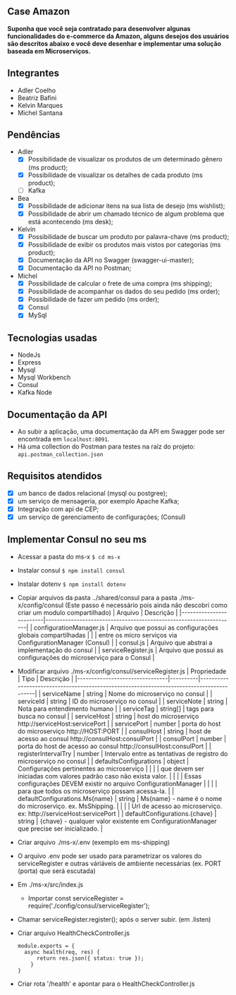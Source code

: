 Case Amazon
---
__Suponha que você seja contratado para desenvolver algunas funcionalidades do e-commerce da
Amazon, alguns desejos dos usuários são descritos abaixo e você deve desenhar e implementar uma
solução baseada em Microserviços.__

## Integrantes
- Adler Coelho
- Beatriz Bafini
- Kelvin Marques
- Michel Santana

## Pendências
- Adler
    - [x] Possibilidade de visualizar os produtos de um determinado gênero (ms product);
    - [x] Possibilidade de visualizar os detalhes de cada produto (ms product);
    - [ ] Kafka
- Bea
    - [x] Possibilidade de adicionar itens na sua lista de desejo (ms wishlist);
    - [x] Possibilidade de abrir um chamado técnico de algum problema que está acontecendo (ms desk);
- Kelvin
    - [x] Possibilidade de buscar um produto por palavra-chave (ms product);
    - [x] Possibilidade de exibir os produtos mais vistos por categorias (ms product);
    - [x] Documentação da API no Swagger (swagger-ui-master);
    - [x] Documentação da API no Postman;
- Michel
    - [x] Possibilidade de calcular o frete de uma compra (ms shipping);
    - [x] Possibilidade de acompanhar os dados do seu pedido (ms order);
    - [x] Possibilidade de fazer um pedido (ms order);
    - [x] Consul
    - [x] MySql

## Tecnologias usadas
- NodeJs
- Express
- Mysql
- Mysql Workbench
- Consul
- Kafka Node

## Documentação da API
- Ao subir a aplicação, uma documentação da API em Swagger pode ser encontrada em `localhost:8091`.
- Há uma collection do Postman para testes na raíz do projeto: `api.postman_collection.json`

## Requisitos atendidos
- [x] um banco de dados relacional (mysql ou postgree);
- [x] um serviço de mensageria, por exemplo Apache Kafka;
- [x] Integração com api de CEP;
- [x] um serviço de gerenciamento de configurações; (Consul)

## Implementar Consul no seu ms
- Acessar a pasta do ms-x `$ cd ms-x`
- Instalar consul `$ npm install consul`
- Instalar dotenv `$ npm install dotenv`
- Copiar arquivos da pasta ../shared/consul para a pasta ./ms-x/config/consul 
  (Este passo é necessário pois ainda não descobri como criar um modulo compartilhado)
  | Arquivo                 | Descrição                                                         |
  |-------------------------|-------------------------------------------------------------------|
  | configurationManager.js | Arquivo que possui as configurações globais compartilhadas        |
  |                         | entre os micro serviços via ConfigurationManager (Consul)         |
  | consul.js               | Arquivo que abstrai a implementação do consul                     |
  | serviceRegister.js      | Arquivo que possui as configurações do microserviço para o Consul |
  

- Modificar arquivo ./ms-x/config/consul/serviceRegister.js 
  | Propriedade                    | Tipo     | Descrição                                                                                |
  |--------------------------------|----------|------------------------------------------------------------------------------------------|
  | serviceName                    | string   | Nome do microserviço no consul                                                           |
  | serviceId                      | string   | ID do microserviço no consul                                                             |
  | serviceNote                    | string   | Nota para entendimento humano                                                            |
  | serviceTag                     | string[] | tags para busca no consul                                                                |
  | serviceHost                    | string   | host do microserviço http://serviceHost:servicePort                                      |
  | servicePort                    | number   | porta do host do microserviço http://HOST:PORT                                           |
  | consulHost                     | string   | host de acesso ao consul http://consulHost:consulPort                                    |
  | consulPort                     | number   | porta do host de acesso ao consul http://consulHost:consulPort                           |
  | registerIntervalTry            | number   | Intervalo entre as tentativas de registro do microserviço no consul                      |
  | defaultsConfigurations         | object   | Configurações pertinentes ao microserviço                                                |
  |                                |          | que devem ser iniciadas com valores padrão caso não exista valor.                        |
  |                                |          | Essas configurações DEVEM existir no arquivo ConfigurationManager                        |
  |                                |          | para que todos os microserviço possam acessa-la.                                         |
  | defaultConfigurations.Ms{name} | string   | Ms{name} - name é o nome do microserviço. ex. MsShipping.                                |
  |                                |          | Url de acesso ao microserviço. ex: http://serviceHost:servicePort                        |
  | defaultConfigurations.{chave}  | string   | {chave} - qualquer valor existente em ConfigurationManager que precise ser inicializado. |
  

- Criar arquivo ./ms-x/.env (exemplo em ms-shipping)
- O arquivo .env pode ser usado para parametrizar os valores do serviceRegister e outras váriáveis de ambiente necessárias (ex. PORT (porta) que será escutada)

- Em ./ms-x/src/index.js
  - Importar const serviceRegister = require('./config/consul/serviceRegister');
- Chamar serviceRegister.register(); após o server subir. (em .listen)
- Criar arquivo HealthCheckController.js
  ```
  module.exports = {
    async health(req, res) {
        return res.json({ status: true });
      }
  }
  ```
- Criar rota '/health' e apontar para o HealthCheckController.js 
